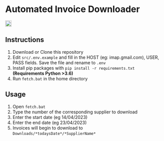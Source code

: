 # Automated Invoice Downloader

<a href="https://github.com/liamstrang/Invoice-Downloader/actions/workflows/test.yaml">
  <img src="https://github.com/liamstrang/Invoice-Downloader/actions/workflows/test.yaml/badge.svg" alt="Workflow status badge" height="20">
</a>

## Instructions

1. Download or Clone this repository
2. Edit `src/.env.example` and fill in the HOST (eg: imap.gmail.com), USER, PASS fields. Save the file and rename to `.env`
3. Install pip packages with `pip install -r requirements.txt` **(Requirements Python >3.6)**
4. Run `fetch.bat` in the home directory

## Usage

1. Open `fetch.bat`
2. Type the number of the corresponding supplier to download
3. Enter the start date (eg 14/04/2023)
4. Enter the end date (eg 23/04/2023)
5. Invoices will begin to download to `Downloads/*todaysDate*/*SupplierName*`
